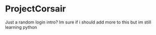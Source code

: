 # ProjectCorsair
Just a random login intro?
Im sure if i should add more to this
but im still learning python
